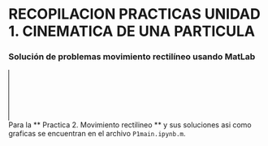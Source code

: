 # RECOPILACION PRACTICAS UNIDAD 1. CINEMATICA DE UNA PARTICULA
### Solución de problemas movimiento rectilíneo usando MatLab
<div style="width:1px;height:100px;background-color:black;"></div>
Para la ** Practica 2. Movimiento rectilineo ** y sus soluciones asi como graficas se encuentran en el archivo  <code>P1main.ipynb.m</code>.
